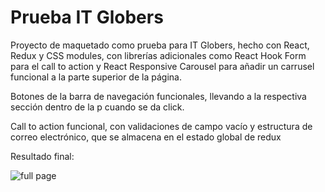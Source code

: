 # Prueba IT Globers

Proyecto de maquetado como prueba para IT Globers, hecho con React, Redux y CSS modules, con librerías adicionales como React Hook Form para el call to action y React Responsive Carousel para añadir un carrusel funcional a la parte superior de la página.

Botones de la barra de navegación funcionales, llevando a la respectiva sección dentro de la p cuando se da click.

Call to action funcional, con validaciones de campo vacío y estructura de correo electrónico, que se almacena en el estado global de redux

Resultado final: 

![full page](https://github.com/DanoRiv/it-globers-prueba/blob/main/images/full-page.png)
